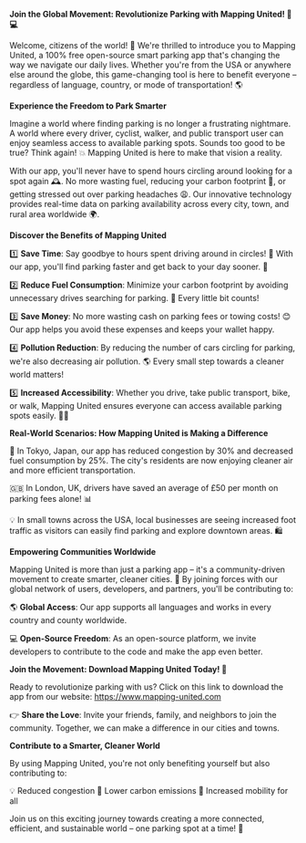 **Join the Global Movement: Revolutionize Parking with Mapping United! 🚗💻**

Welcome, citizens of the world! 👋 We're thrilled to introduce you to Mapping United, a 100% free open-source smart parking app that's changing the way we navigate our daily lives. Whether you're from the USA or anywhere else around the globe, this game-changing tool is here to benefit everyone – regardless of language, country, or mode of transportation! 🌎

**Experience the Freedom to Park Smarter**

Imagine a world where finding parking is no longer a frustrating nightmare. A world where every driver, cyclist, walker, and public transport user can enjoy seamless access to available parking spots. Sounds too good to be true? Think again! 💥 Mapping United is here to make that vision a reality.

With our app, you'll never have to spend hours circling around looking for a spot again 🕰️. No more wasting fuel, reducing your carbon footprint 🌿, or getting stressed out over parking headaches 😩. Our innovative technology provides real-time data on parking availability across every city, town, and rural area worldwide 🌍.

**Discover the Benefits of Mapping United**

1️⃣ **Save Time**: Say goodbye to hours spent driving around in circles! 🚗 With our app, you'll find parking faster and get back to your day sooner. 💪

2️⃣ **Reduce Fuel Consumption**: Minimize your carbon footprint by avoiding unnecessary drives searching for parking. 🌿 Every little bit counts!

3️⃣ **Save Money**: No more wasting cash on parking fees or towing costs! 😊 Our app helps you avoid these expenses and keeps your wallet happy.

4️⃣ **Pollution Reduction**: By reducing the number of cars circling for parking, we're also decreasing air pollution. 🌎 Every small step towards a cleaner world matters!

5️⃣ **Increased Accessibility**: Whether you drive, take public transport, bike, or walk, Mapping United ensures everyone can access available parking spots easily. 🚴‍♀️

**Real-World Scenarios: How Mapping United is Making a Difference**

🌳 In Tokyo, Japan, our app has reduced congestion by 30% and decreased fuel consumption by 25%. The city's residents are now enjoying cleaner air and more efficient transportation.

🇬🇧 In London, UK, drivers have saved an average of £50 per month on parking fees alone! 📊

💡 In small towns across the USA, local businesses are seeing increased foot traffic as visitors can easily find parking and explore downtown areas. 🛍️

**Empowering Communities Worldwide**

Mapping United is more than just a parking app – it's a community-driven movement to create smarter, cleaner cities. 💪 By joining forces with our global network of users, developers, and partners, you'll be contributing to:

🌎 **Global Access**: Our app supports all languages and works in every country and county worldwide.

💻 **Open-Source Freedom**: As an open-source platform, we invite developers to contribute to the code and make the app even better.

**Join the Movement: Download Mapping United Today! 📱**

Ready to revolutionize parking with us? Click on this link to download the app from our website: https://www.mapping-united.com

👉 **Share the Love**: Invite your friends, family, and neighbors to join the community. Together, we can make a difference in our cities and towns.

**Contribute to a Smarter, Cleaner World**

By using Mapping United, you're not only benefiting yourself but also contributing to:

💡 Reduced congestion
🌿 Lower carbon emissions
💪 Increased mobility for all

Join us on this exciting journey towards creating a more connected, efficient, and sustainable world – one parking spot at a time! 🚀